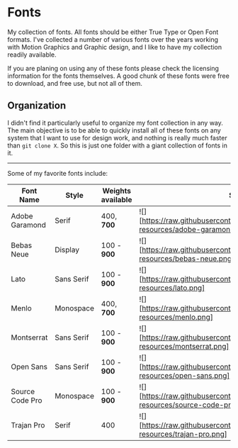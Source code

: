 # Fonts
My collection of fonts. All fonts should be either True Type or Open Font formats. I've collected a number of various fonts over the years working with Motion Graphics and Graphic design, and I like to have my collection readily available. 

If you are planing on using any of these fonts please check the licensing information for the fonts themselves. A good chunk of these fonts were free to download, and free use, but not all of them. 

## Organization
I didn't find it particularly useful to organize my font collection in any way. The main objective is to be able to quickly install all of these fonts on any system that I want to use for design work, and nothing is really much faster than ``git clone X``. So this is just one folder with a giant collection of fonts in it. 

---

Some of my favorite fonts include: 

Font Name       | Style      | Weights available | Sample 
 -------------- | ---------- | ----------------- | ------
Adobe Garamond  | Serif      | 400, **700**      | ![][https://raw.githubusercontent.com/makccr/fonts/master/git-resources/adobe-garamond.png]
Bebas Neue      | Display    | 100 - **900**     | ![][https://raw.githubusercontent.com/makccr/fonts/master/git-resources/bebas-neue.png]
Lato            | Sans Serif | 100 - **900**     | ![][https://raw.githubusercontent.com/makccr/fonts/master/git-resources/lato.png]
Menlo           | Monospace  | 400, **700**      | ![][https://raw.githubusercontent.com/makccr/fonts/master/git-resources/menlo.png]
Montserrat      | Sans Serif | 100 - **900**     | ![][https://raw.githubusercontent.com/makccr/fonts/master/git-resources/montserrat.png]
Open Sans       | Sans Serif | 100 - **900**     | ![][https://raw.githubusercontent.com/makccr/fonts/master/git-resources/open-sans.png]
Source Code Pro | Monospace  | 100 - **900**     | ![][https://raw.githubusercontent.com/makccr/fonts/master/git-resources/source-code-pro.png]
Trajan Pro      | Serif      | 400               | ![][https://raw.githubusercontent.com/makccr/fonts/master/git-resources/trajan-pro.png]
